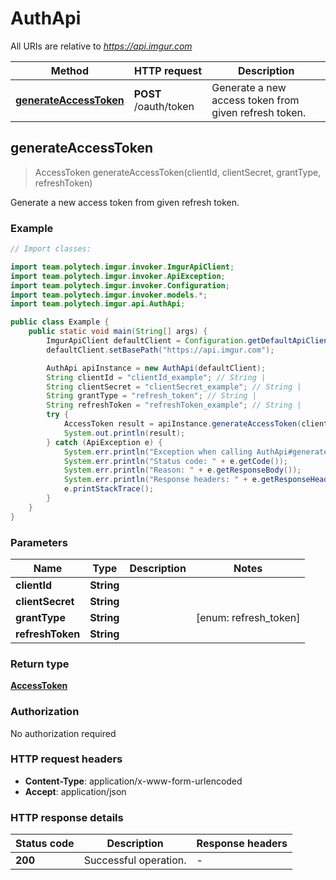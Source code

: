 # AuthApi

All URIs are relative to *https://api.imgur.com*

| Method | HTTP request | Description |
|------------- | ------------- | -------------|
| [**generateAccessToken**](AuthApi.md#generateAccessToken) | **POST** /oauth/token | Generate a new access token from given refresh token. |



## generateAccessToken

> AccessToken generateAccessToken(clientId, clientSecret, grantType, refreshToken)

Generate a new access token from given refresh token.

### Example

```java
// Import classes:

import team.polytech.imgur.invoker.ImgurApiClient;
import team.polytech.imgur.invoker.ApiException;
import team.polytech.imgur.invoker.Configuration;
import team.polytech.imgur.invoker.models.*;
import team.polytech.imgur.api.AuthApi;

public class Example {
    public static void main(String[] args) {
        ImgurApiClient defaultClient = Configuration.getDefaultApiClient();
        defaultClient.setBasePath("https://api.imgur.com");

        AuthApi apiInstance = new AuthApi(defaultClient);
        String clientId = "clientId_example"; // String | 
        String clientSecret = "clientSecret_example"; // String | 
        String grantType = "refresh_token"; // String | 
        String refreshToken = "refreshToken_example"; // String | 
        try {
            AccessToken result = apiInstance.generateAccessToken(clientId, clientSecret, grantType, refreshToken);
            System.out.println(result);
        } catch (ApiException e) {
            System.err.println("Exception when calling AuthApi#generateAccessToken");
            System.err.println("Status code: " + e.getCode());
            System.err.println("Reason: " + e.getResponseBody());
            System.err.println("Response headers: " + e.getResponseHeaders());
            e.printStackTrace();
        }
    }
}
```

### Parameters


| Name | Type | Description  | Notes |
|------------- | ------------- | ------------- | -------------|
| **clientId** | **String**|  | |
| **clientSecret** | **String**|  | |
| **grantType** | **String**|  | [enum: refresh_token] |
| **refreshToken** | **String**|  | |

### Return type

[**AccessToken**](AccessToken.md)

### Authorization

No authorization required

### HTTP request headers

- **Content-Type**: application/x-www-form-urlencoded
- **Accept**: application/json


### HTTP response details
| Status code | Description | Response headers |
|-------------|-------------|------------------|
| **200** | Successful operation. |  -  |

